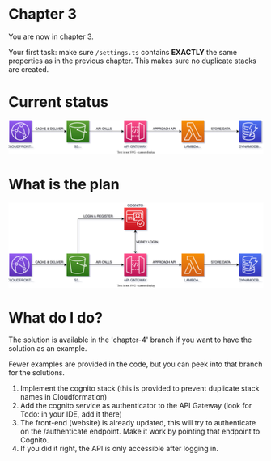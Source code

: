 # Chapter 3

You are now in chapter 3.

Your first task: make sure `/settings.ts` contains **EXACTLY** the same
properties as in the previous chapter. This makes sure no duplicate stacks
are created.

# Current status

![chapter2](./img/chapter-2.drawio.svg)

# What is the plan

![chapter3](./img/chapter-3.drawio.svg)

# What do I do?

The solution is available in the 'chapter-4' branch if you want to have the solution as an example.

Fewer examples are provided in the code, but you can peek into that branch for the solutions.

1. Implement the cognito stack (this is provided to prevent duplicate stack names in Cloudformation)
2. Add the cognito service as authenticator to the API Gateway (look for Todo: in your IDE, add it there)
3. The front-end (website) is already updated, this will try to authenticate on the /authenticate endpoint. Make it work by pointing that endpoint to Cognito.
4. If you did it right, the API is only accessible after logging in.